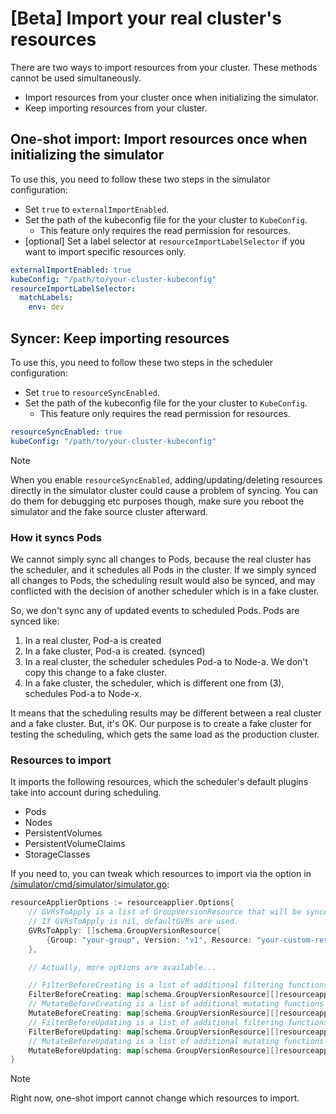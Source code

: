 # [Beta] Import your real cluster's resources

There are two ways to import resources from your cluster. These methods cannot be used simultaneously.
- Import resources from your cluster once when initializing the simulator.
- Keep importing resources from your cluster.

## One-shot import: Import resources once when initializing the simulator

To use this, you need to follow these two steps in the simulator configuration:
- Set `true` to `externalImportEnabled`.
- Set the path of the kubeconfig file for the your cluster to `KubeConfig`. 
  - This feature only requires the read permission for resources.
- [optional] Set a label selector at `resourceImportLabelSelector` if you want to import specific resources only.

```yaml
externalImportEnabled: true
kubeConfig: "/path/to/your-cluster-kubeconfig"
resourceImportLabelSelector:
  matchLabels:
    env: dev
```

## Syncer: Keep importing resources 

To use this, you need to follow these two steps in the scheduler configuration:
- Set `true` to `resourceSyncEnabled`.
- Set the path of the kubeconfig file for the your cluster to `KubeConfig`. 
  - This feature only requires the read permission for resources.

```yaml
resourceSyncEnabled: true
kubeConfig: "/path/to/your-cluster-kubeconfig"
```

> [!NOTE]
> When you enable `resourceSyncEnabled`, adding/updating/deleting resources directly in the simulator cluster could cause a problem of syncing. 
> You can do them for debugging etc purposes though, make sure you reboot the simulator and the fake source cluster afterward.

### How it syncs Pods

We cannot simply sync all changes to Pods, 
because the real cluster has the scheduler, and it schedules all Pods in the cluster.
If we simply synced all changes to Pods, the scheduling result would also be synced, 
and may conflicted with the decision of another scheduler which is in a fake cluster.

So, we don't sync any of updated events to scheduled Pods.
Pods are synced like:

1. In a real cluster, Pod-a is created
2. In a fake cluster, Pod-a is created. (synced)
3. In a real cluster, the scheduler schedules Pod-a to Node-a. We don't copy this change to a fake cluster.
4. In a fake cluster, the scheduler, which is different one from (3), schedules Pod-a to Node-x.

It means that the scheduling results may be different between a real cluster and a fake cluster. 
But, it's OK.
Our purpose is to create a fake cluster for testing the scheduling, which gets the same load as the production cluster.

### Resources to import

It imports the following resources, which the scheduler's default plugins take into account during scheduling.

- Pods
- Nodes
- PersistentVolumes
- PersistentVolumeClaims
- StorageClasses

If you need to, you can tweak which resources to import via the option in [/simulator/cmd/simulator/simulator.go](https://github.com/kubernetes-sigs/kube-scheduler-simulator/blob/master/simulator/cmd/simulator/simulator.go):

```go
resourceApplierOptions := resourceapplier.Options{
	// GVRsToApply is a list of GroupVersionResource that will be synced.
	// If GVRsToApply is nil, defaultGVRs are used.
	GVRsToApply: []schema.GroupVersionResource{
		{Group: "your-group", Version: "v1", Resource: "your-custom-resources"},
	},

	// Actually, more options are available...

	// FilterBeforeCreating is a list of additional filtering functions that are applied before creating resources.
	FilterBeforeCreating: map[schema.GroupVersionResource][]resourceapplier.FilteringFunction{},
	// MutateBeforeCreating is a list of additional mutating functions that are applied before creating resources.
	MutateBeforeCreating: map[schema.GroupVersionResource][]resourceapplier.MutatingFunction{},
	// FilterBeforeUpdating is a list of additional filtering functions that are applied before updating resources.
	FilterBeforeUpdating: map[schema.GroupVersionResource][]resourceapplier.FilteringFunction{},
	// MutateBeforeUpdating is a list of additional mutating functions that are applied before updating resources.
	MutateBeforeUpdating: map[schema.GroupVersionResource][]resourceapplier.MutatingFunction{},
}
```

> [!NOTE]
> Right now, one-shot import cannot change which resources to import.
